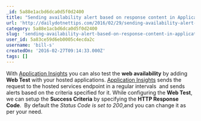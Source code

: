 ```yaml
---
_id: 5a88e1acbd6dca0d5f0d2400
title: "Sending availability alert based on response content in Application Insights"
url: 'http://dailydotnettips.com/2016/02/29/sending-availability-alert-based-on-response-content-in-application-insights/'
category: 5a88e1acbd6dca0d5f0d2400
slug: 'sending-availability-alert-based-on-response-content-in-application-insights'
user_id: 5a83ce59d6eb0005c4ecda2c
username: 'bill-s'
createdOn: '2016-02-27T09:14:33.000Z'
tags: []
---
```


With <a href="http://dailydotnettips.com/tag/application-insights/" target="_blank">Application Insights</a> you can also test the <strong>web availability</strong> by adding  <strong>Web Test</strong> with your hosted applications. <a href="http://dailydotnettips.com/tag/application-insights/" target="_blank">Application Insights</a> sends the request to the hosted services endpoint in a regular intervals  and sends alerts based on the criteria specified for it. While configuring the <strong>Web Test</strong>, we can setup the <strong>Success Criteria</strong> by specifying the <strong>HTTP Response Code</strong>.  By default the <em>Status Code is set to 200</em>,and you can change it as per your need.
